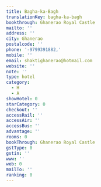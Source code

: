 ```yaml
---
title: Bagha-ka-Bagh
translationKey: bagha-ka-bagh
bookthrough: Ghanerao Royal Castle
mailto: ''
address: ''
city: Ghanerao
postalcode: ''
phone: '-9799391882,'
mobile: ''
email: shaktighanerao@hotmail.com
website: ''
note: ''
type: hotel
category:
  - H
  - A
showHotel: 0
starCategory: 0
checkout: ''
accessRail: ''
accessAir: ''
accessBus: ''
advantage: ''
rooms: 0
bookThrough: Ghanerao Royal Castle
gstType: 0
gstin: ''
www: ''
web: 0
mailTo: ''
ranking: 0
---
```













